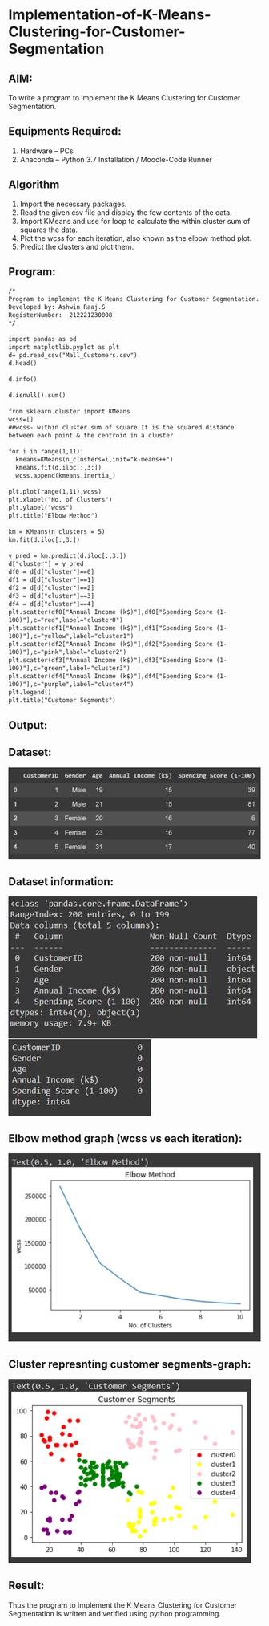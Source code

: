 # Implementation-of-K-Means-Clustering-for-Customer-Segmentation

## AIM:
To write a program to implement the K Means Clustering for Customer Segmentation.

## Equipments Required:
1. Hardware – PCs
2. Anaconda – Python 3.7 Installation / Moodle-Code Runner

## Algorithm
1. Import the necessary packages.
2. Read the given csv file and display the few contents of the data.
3. Import KMeans and use for loop to calculate the within cluster sum of squares the data.
4. Plot the wcss for each iteration, also known as the elbow method plot.
5. Predict the clusters and plot them.

## Program:
```
/*
Program to implement the K Means Clustering for Customer Segmentation.
Developed by: Ashwin Raaj.S
RegisterNumber:  212221230008
*/

import pandas as pd
import matplotlib.pyplot as plt
d= pd.read_csv("Mall_Customers.csv")
d.head()

d.info()

d.isnull().sum()

from sklearn.cluster import KMeans
wcss=[]
##wcss- within cluster sum of square.It is the squared distance between each point & the centroid in a cluster

for i in range(1,11):
  kmeans=KMeans(n_clusters=i,init="k-means++")
  kmeans.fit(d.iloc[:,3:])
  wcss.append(kmeans.inertia_)

plt.plot(range(1,11),wcss)
plt.xlabel("No. of Clusters")
plt.ylabel("wcss")
plt.title("Elbow Method")

km = KMeans(n_clusters = 5)
km.fit(d.iloc[:,3:])

y_pred = km.predict(d.iloc[:,3:])
d["cluster"] = y_pred
df0 = d[d["cluster"]==0]
df1 = d[d["cluster"]==1]
df2 = d[d["cluster"]==2]
df3 = d[d["cluster"]==3]
df4 = d[d["cluster"]==4]
plt.scatter(df0["Annual Income (k$)"],df0["Spending Score (1-100)"],c="red",label="cluster0")
plt.scatter(df1["Annual Income (k$)"],df1["Spending Score (1-100)"],c="yellow",label="cluster1")
plt.scatter(df2["Annual Income (k$)"],df2["Spending Score (1-100)"],c="pink",label="cluster2")
plt.scatter(df3["Annual Income (k$)"],df3["Spending Score (1-100)"],c="green",label="cluster3")
plt.scatter(df4["Annual Income (k$)"],df4["Spending Score (1-100)"],c="purple",label="cluster4")
plt.legend()
plt.title("Customer Segments")
```

## Output:
## Dataset:
![K Means Clustering for Customer Segmentation](ss1.png)

## Dataset information:
![output 2](ss2.png)
![output 3](ss3.png)

## Elbow method graph (wcss vs each iteration):
![output 4](ss4.png)

## Cluster represnting customer segments-graph:
![output 5](ss5.png)

## Result:
Thus the program to implement the K Means Clustering for Customer Segmentation is written and verified using python programming.
